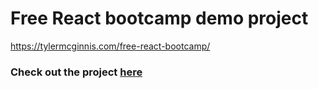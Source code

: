 # Free React bootcamp demo project

https://tylermcginnis.com/free-react-bootcamp/

### Check out the project [here](https://htmlpreview.github.io/?https://github.com/abhisekp/react-bootcamp/blob/master/index.html)
